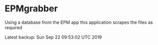 # EPMgrabber
Using a database from the EPM app this application scrapes the files as required


Latest backup: Sun Sep 22 09:53:02 UTC 2019
